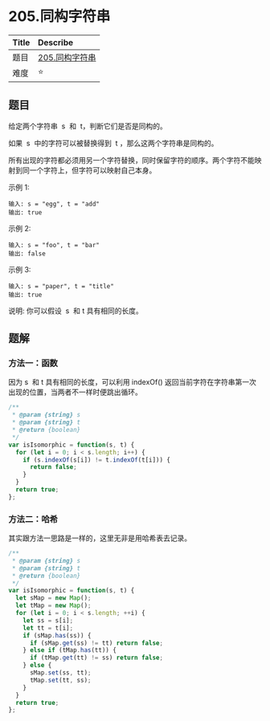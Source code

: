 # 205.同构字符串

| Title | Describe                                                               |
| :---- | :--------------------------------------------------------------------- |
| 题目  | [205.同构字符串](https://leetcode-cn.com/problems/isomorphic-strings/) |
| 难度  | ⭐                                                                     |

## 题目

给定两个字符串  s  和  t，判断它们是否是同构的。

如果  s  中的字符可以被替换得到  t ，那么这两个字符串是同构的。

所有出现的字符都必须用另一个字符替换，同时保留字符的顺序。两个字符不能映射到同一个字符上，但字符可以映射自己本身。

示例 1:

```
输入: s = "egg", t = "add"
输出: true
```

示例 2:

```
输入: s = "foo", t = "bar"
输出: false
```

示例 3:

```
输入: s = "paper", t = "title"
输出: true
```

说明:
你可以假设  s  和 t 具有相同的长度。

## 题解

### 方法一：函数

因为 s  和 t 具有相同的长度，可以利用 indexOf() 返回当前字符在字符串第一次出现的位置，当两者不一样时便跳出循环。

```javascript
/**
 * @param {string} s
 * @param {string} t
 * @return {boolean}
 */
var isIsomorphic = function(s, t) {
  for (let i = 0; i < s.length; i++) {
    if (s.indexOf(s[i]) != t.indexOf(t[i])) {
      return false;
    }
  }
  return true;
};
```

### 方法二：哈希

其实跟方法一思路是一样的，这里无非是用哈希表去记录。

```javascript
/**
 * @param {string} s
 * @param {string} t
 * @return {boolean}
 */
var isIsomorphic = function(s, t) {
  let sMap = new Map();
  let tMap = new Map();
  for (let i = 0; i < s.length; ++i) {
    let ss = s[i];
    let tt = t[i];
    if (sMap.has(ss)) {
      if (sMap.get(ss) != tt) return false;
    } else if (tMap.has(tt)) {
      if (tMap.get(tt) != ss) return false;
    } else {
      sMap.set(ss, tt);
      tMap.set(tt, ss);
    }
  }
  return true;
};
```
